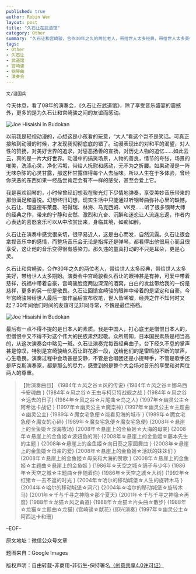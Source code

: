 ```yaml
---
published: true
author: Robin Wen
layout: post
title: "久石让在武道馆"
category: Other
summary: "久石让和宫崎骏，合作30年之久的两位老人，带给世人太多经典，带给世人太多美好，带给世人太多期盼。演奏会中宫崎骏看久石让的眼神甚是有神，可爱中带着慈祥，祝福中带着自豪，宫崎骏脸庞两边深深的酒窝，白白的发丝带给我的一份是慈祥，更多的另一份是敬畏。久石让回馈宫崎骏的眼神中带着的是坚定和自豪。今年宫崎骏带给世人最后一部作品后宣布收笔，世人皆唏嘘，经典之作不知何时又起？30年间他们时间的友谊可见非同寻常，不愧是最佳搭档。 "
tags: 
- Other
- 久石让
- 武道馆
- 宫崎骏
- 钢琴曲
- 演奏会
---
```


`文/温国兵`

今天休息，看了08年的演奏会，《久石让在武道馆》，除了享受音乐盛宴的震撼外，更多的是为久石让和宫崎骏之间的友谊而感动。

![Joe Hisaishi in Budokan](http://i.imgur.com/pUH7K2x.jpg)

以前我是轻视动漫的，心想这是小孩看的玩意，“大人”看这个岂不是笑话。可真正接触到动漫的时候，才发现我彻彻底底的错了。动漫表现出的对和平的渴望，对人性的赞扬，对美好世界的追求，对惩恶扬善的宣扬，对历史人物的追忆……如此云云，真的是一片大好世界。动漫中的搞笑场景，人物的善良，情节的夸张，场景的唯美，洗涤心灵，净化污垢，带给人抚慰和感动，无不为之折腰。如果动漫是一阵无味杂陈的心灵甘露，那这杯甘露值得每个人去品味。所以人生在于多体验，曾经你厌恶的东西如果一经品尝肯定会有不一样的感受，甚至会爱上它。

我是喜欢钢琴的，小时候曾经幻想我在聚光灯下尽情地弹奏，享受美妙音乐带来的那份满足和喜悦。幻想终归幻想，现实生活中只能通过听钢琴曲弥补心里的缺憾。久石让、理查德布莱曼、班得瑞、林海、马克西姆、VK克……听了很多钢琴大师的经典之作，带来的宁静和安然、激烈和亢奋、沉醉和迷恋让人流连忘返，作者内心表达的喜怒哀乐可以从中欣赏出来，身临其境，如痴如醉。

久石让在演奏中感觉很亲切，很平易近人，这是由心而发，自然流露。久石让很会拿捏音乐中的感情，而整场音乐会无论是指挥还是弹琴，都看得出他很用心而且很享受，这让他的音乐变得很有感染力。那久违的童真打动的不只是耳朵，更是心灵。

久石让和宫崎骏，合作30年之久的两位老人，带给世人太多经典，带给世人太多美好，带给世人太多期盼。演奏会中宫崎骏看久石让的眼神甚是有神，可爱中带着慈祥，祝福中带着自豪，宫崎骏脸庞两边深深的酒窝，白白的发丝带给我的一份是慈祥，更多的另一份是敬畏。久石让回馈宫崎骏的眼神中带着的是坚定和自豪。今年宫崎骏带给世人最后一部作品后宣布收笔，世人皆唏嘘，经典之作不知何时又起？30年间他们时间的友谊可见非同寻常，不愧是最佳搭档。 

![Joe Hisaishi in Budokan](http://i.imgur.com/mxUjGtQ.jpg)

最后有一点不得不提的是日本人的素质。我是中国人，打心底里是憎恨日本人的，但憎恨中又不得不对这个伟大的民族肃然起敬。众所周知，日本国民素质是相当高的，从这次演奏会中略见一斑。久石让演奏完每首经典曲子，台下经久不息的掌声甚是惊叹，特别是宫崎骏给久石让鲜花那一段，送给他们的是雷鸣般不断的掌声，心生敬畏。演奏过程中会场甚是安静，不管是合唱团还是小提琴手，不管是歌手还是萨克斯演奏家，都是那么的尽力，感受到的是整个大会场对音乐的享受和对两位两人的尊重。

> 【附演奏曲目】
> {1984年☆风之谷☆风的传说}
> {1984年☆风之谷☆娜乌西卡安魂曲 }
> {1984年☆风之谷☆王虫与柯贝特战舰之战 }
> {1984年☆风之谷☆远去的日子}
> {1984年☆风之谷☆片尾曲☆鸟之人}
> {1997年☆幽灵公主☆阿希达卡战记 }
> {1997年☆幽灵公主☆魔祟神}
> {1997年☆幽灵公主☆主题曲☆幽灵公主}
> {1989年☆魔女宅急便☆能看见海的城市 }
> {1989年☆魔女宅急便☆魔女的心碎}
> {1989年☆魔女宅急便☆魔女宅急便}
> {2008年☆悬崖上的金鱼姬☆深海牧场}
> {2008年☆悬崖上的金鱼姬☆大海的母亲}
> {2008年☆悬崖上的金鱼姬☆波妞鱼的海}
> {2008年☆悬崖上的金鱼姬☆藤本先生的主题 }
> {2008年☆悬崖上的金鱼姬☆向日葵之家圆舞曲 }
> {2008年☆悬崖上的金鱼姬☆母亲的爱}
> {2008年☆悬崖上的金鱼姬☆活跃的妹妹们 }
> {2008年☆悬崖上的金鱼姬☆母亲和大海的赞歌 }
> {2008年☆悬崖上的金鱼姬☆主题曲☆悬崖上的金鱼姬 }
> {1986年☆天空之城☆鸽子与少年}
> {1986年☆天空之城☆主题曲☆伴随着你}
> {1986年☆天空之城☆大树}
> {1992年☆红猪☆一去不返的时光 }
> {2004年☆哈尔的移动城堡☆人生的旋转木马 }
> {2004年☆哈尔的移动城堡☆洞穴}
> {2004年☆哈尔的移动城堡☆旋转木马}
> {2001年☆千与千寻之神隐☆那个夏天}
> {2001年☆千与千寻之神隐☆再度}
> {1988年☆龙猫☆风之甬道}
> {1988年☆龙猫☆片头曲☆散步}
> {1988年☆龙猫☆主题曲☆龙猫}
> {宫崎骏☆献花}
> {即兴演奏}
> {1997年☆幽灵公主☆阿西达卡和珊}

–EOF–

原文地址：微信公众号文章

题图来自：Google Images

版权声明：自由转载-非商用-非衍生-保持署名<a href="http://creativecommons.org/licenses/by-nc-nd/4.0/deed.zh" target="_blank">（创意共享4.0许可证）</a>

